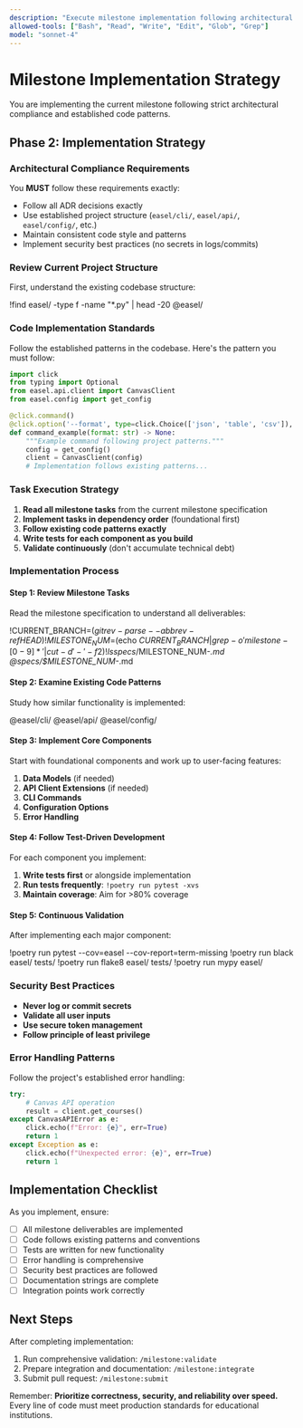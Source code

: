 ```yaml
---
description: "Execute milestone implementation following architectural compliance and code standards"
allowed-tools: ["Bash", "Read", "Write", "Edit", "Glob", "Grep"]
model: "sonnet-4"
---
```


# Milestone Implementation Strategy

You are implementing the current milestone following strict architectural compliance and established code patterns.

## Phase 2: Implementation Strategy

### Architectural Compliance Requirements

You **MUST** follow these requirements exactly:
- Follow all ADR decisions exactly
- Use established project structure (`easel/cli/`, `easel/api/`, `easel/config/`, etc.)
- Maintain consistent code style and patterns
- Implement security best practices (no secrets in logs/commits)

### Review Current Project Structure

First, understand the existing codebase structure:

!find easel/ -type f -name "*.py" | head -20
@easel/

### Code Implementation Standards

Follow the established patterns in the codebase. Here's the pattern you must follow:

```python
import click
from typing import Optional
from easel.api.client import CanvasClient
from easel.config import get_config

@click.command()
@click.option('--format', type=click.Choice(['json', 'table', 'csv']), default='table')
def command_example(format: str) -> None:
    """Example command following project patterns."""
    config = get_config()
    client = CanvasClient(config)
    # Implementation follows existing patterns...
```

### Task Execution Strategy

1. **Read all milestone tasks** from the current milestone specification
2. **Implement tasks in dependency order** (foundational first)
3. **Follow existing code patterns exactly**
4. **Write tests for each component as you build**
5. **Validate continuously** (don't accumulate technical debt)

### Implementation Process

#### Step 1: Review Milestone Tasks
Read the milestone specification to understand all deliverables:

!CURRENT_BRANCH=$(git rev-parse --abbrev-ref HEAD)
!MILESTONE_NUM=$(echo $CURRENT_BRANCH | grep -o 'milestone-[0-9]*' | cut -d'-' -f2)
!ls specs/$MILESTONE_NUM-*.md
@specs/$MILESTONE_NUM-*.md

#### Step 2: Examine Existing Code Patterns
Study how similar functionality is implemented:

@easel/cli/
@easel/api/
@easel/config/

#### Step 3: Implement Core Components
Start with foundational components and work up to user-facing features:

1. **Data Models** (if needed)
2. **API Client Extensions** (if needed)
3. **CLI Commands**
4. **Configuration Options**
5. **Error Handling**

#### Step 4: Follow Test-Driven Development
For each component you implement:

1. **Write tests first** or alongside implementation
2. **Run tests frequently**: `!poetry run pytest -xvs`
3. **Maintain coverage**: Aim for >80% coverage

#### Step 5: Continuous Validation
After implementing each major component:

!poetry run pytest --cov=easel --cov-report=term-missing
!poetry run black easel/ tests/
!poetry run flake8 easel/ tests/
!poetry run mypy easel/

### Security Best Practices

- **Never log or commit secrets**
- **Validate all user inputs**
- **Use secure token management**  
- **Follow principle of least privilege**

### Error Handling Patterns

Follow the project's established error handling:

```python
try:
    # Canvas API operation
    result = client.get_courses()
except CanvasAPIError as e:
    click.echo(f"Error: {e}", err=True)
    return 1
except Exception as e:
    click.echo(f"Unexpected error: {e}", err=True)
    return 1
```

## Implementation Checklist

As you implement, ensure:

- [ ] All milestone deliverables are implemented
- [ ] Code follows existing patterns and conventions
- [ ] Tests are written for new functionality
- [ ] Error handling is comprehensive
- [ ] Security best practices are followed
- [ ] Documentation strings are complete
- [ ] Integration points work correctly

## Next Steps

After completing implementation:

1. Run comprehensive validation: `/milestone:validate`
2. Prepare integration and documentation: `/milestone:integrate`
3. Submit pull request: `/milestone:submit`

Remember: **Prioritize correctness, security, and reliability over speed.** Every line of code must meet production standards for educational institutions.
